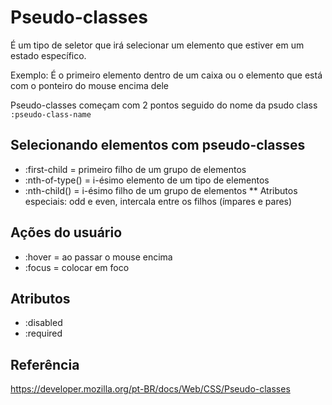 # Pseudo-classes

É um tipo de seletor que irá selecionar um elemento que estiver em um estado específico.

Exemplo: É o primeiro elemento dentro de um caixa ou o elemento que está com o ponteiro do mouse encima dele

Pseudo-classes começam com 2 pontos seguido do nome da psudo class `:pseudo-class-name`

## Selecionando elementos com pseudo-classes

* :first-child = primeiro filho de um grupo de elementos
* :nth-of-type() = i-ésimo elemento de um tipo de elementos
* :nth-child() = i-ésimo filho de um grupo de elementos
** Atributos especiais: odd e even, intercala entre os filhos (ímpares e pares)

## Ações do usuário

* :hover = ao passar o mouse encima
* :focus = colocar em foco

## Atributos

* :disabled
* :required

## Referência
https://developer.mozilla.org/pt-BR/docs/Web/CSS/Pseudo-classes